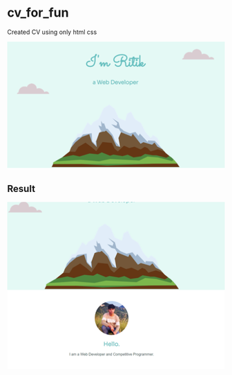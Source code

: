 # cv_for_fun
Created CV using only html css

![Image](./public/Images/s1.png)
## Result
![Image](./public/Images/s2.png)
